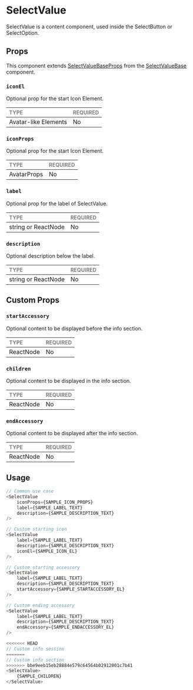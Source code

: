 # SelectValue

SelectValue is a content component, used inside the SelectButton or SelectOption.

## Props

This component extends [SelectValueBaseProps](./foundation/SelectValueBase.types.ts) from the [SelectValueBase](./foundation/SelectValueBase.tsx) component.

### `iconEl`

Optional prop for the start Icon Element.

| <span style="color:gray;font-size:14px">TYPE</span> | <span style="color:gray;font-size:14px">REQUIRED</span> |
| :-------------------------------------------------- | :------------------------------------------------------ |
| Avatar-like Elements                                              | No                                                     |

### `iconProps`

Optional prop for the start Icon Element.

| <span style="color:gray;font-size:14px">TYPE</span> | <span style="color:gray;font-size:14px">REQUIRED</span> |
| :-------------------------------------------------- | :------------------------------------------------------ |
| AvatarProps                                              | No                                                     |

### `label`

Optional prop for the label of SelectValue.

| <span style="color:gray;font-size:14px">TYPE</span> | <span style="color:gray;font-size:14px">REQUIRED</span> |
| :-------------------------------------------------- | :------------------------------------------------------ |
| string or ReactNode                                              | No                                                     |

### `description`

Optional description below the label.

| <span style="color:gray;font-size:14px">TYPE</span> | <span style="color:gray;font-size:14px">REQUIRED</span> |
| :-------------------------------------------------- | :------------------------------------------------------ |
| string or ReactNode                                              | No                                                     |

## Custom Props

### `startAccessory`

Optional content to be displayed before the info section.

| <span style="color:gray;font-size:14px">TYPE</span> | <span style="color:gray;font-size:14px">REQUIRED</span> |
| :-------------------------------------------------- | :------------------------------------------------------ |
| ReactNode                                              | No                                                     |

### `children`

Optional content to be displayed in the info section.

| <span style="color:gray;font-size:14px">TYPE</span> | <span style="color:gray;font-size:14px">REQUIRED</span> |
| :-------------------------------------------------- | :------------------------------------------------------ |
| ReactNode                                              | No                                                     |

### `endAccessory`

Optional content to be displayed after the info section.

| <span style="color:gray;font-size:14px">TYPE</span> | <span style="color:gray;font-size:14px">REQUIRED</span> |
| :-------------------------------------------------- | :------------------------------------------------------ |
| ReactNode                                              | No                                                     |

## Usage

```javascript
// Common use case
<SelectValue 
    iconProps={SAMPLE_ICON_PROPS}
    label={SAMPLE_LABEL_TEXT}
    description={SAMPLE_DESCRIPTION_TEXT}
/>

// Custom starting icon
<SelectValue 
    label={SAMPLE_LABEL_TEXT}
    description={SAMPLE_DESCRIPTION_TEXT}
    iconEl={SAMPLE_ICON_EL}
/>

// Custom starting accessory
<SelectValue 
    label={SAMPLE_LABEL_TEXT}
    description={SAMPLE_DESCRIPTION_TEXT}
    startAccessory={SAMPLE_STARTACCESSORY_EL}
/>

// Custom ending accessory
<SelectValue 
    label={SAMPLE_LABEL_TEXT}
    description={SAMPLE_DESCRIPTION_TEXT}
    endAccessory={SAMPLE_ENDACCESSORY_EL}
/>

<<<<<<< HEAD
// Custom info session
=======
// Custom info section
>>>>>>> bbe9eeb15eb28884e579c64564b02912001c7b41
<SelectValue>
    {SAMPLE_CHILDREN}
</SelectValue>
```
